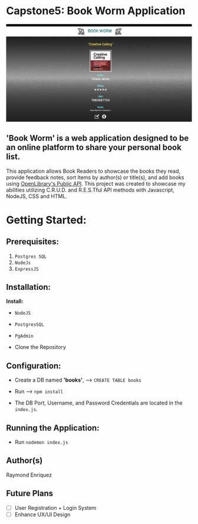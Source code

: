 # Capstone5: Book Worm Application
![Alt text](preview.png)

## 'Book Worm' is a web application designed to be an online platform to share your personal book list. 
This application allows Book Readers to showcase the books they read, provide feedback notes, sort items by author(s) or title(s), and add books using [OpenLibrary's Public API](https://www.openlibrary.org).
This project was created to showcase my abilities utilizing C.R.U.D. and R.E.S.Tful API methods with Javascript, NodeJS, CSS and HTML.

# Getting Started:

## **Prerequisites:**

1. ```Postgres SQL```
2. ```NodeJs```
3. ```ExpressJS```

## **Installation:**
**Install:**

- ```NodeJS``` 
* ```PostgresSQL```
+ ```PgAdmin```
- Clone the Repository

##  **Configuration:**

- Create a DB named **'books'**, --> ```CREATE TABLE books```
* Run --> ```npm install```
+ The DB Port, Username, and Password Credentials are located in the ```index.js```.

## **Running the Application:**
- Run ```nodemon index.js```

## **Author(s)**
Raymond Enriquez

## **Future Plans**

- [ ] User Registration + Login System
- [ ] Enhance UX/UI Design
